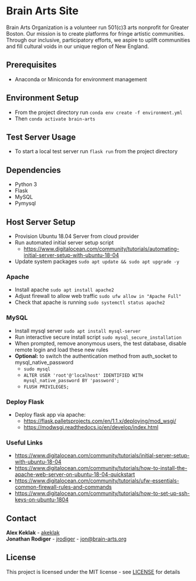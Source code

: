 # Brain Arts Site
Brain Arts Organization is a volunteer run 501(c)3 arts nonprofit for Greater Boston. Our mission is to create platforms for fringe artistic communities. Through our inclusive, participatory efforts, we aspire to uplift communities and fill cultural voids in our unique region of New England.

## Prerequisites
- Anaconda or Miniconda for environment management

## Environment Setup
- From the project directory run `conda env create -f environment.yml`
- Then `conda activate brain-arts`

## Test Server Usage
- To start a local test server run `flask run` from the project directory

## Dependencies
- Python 3
- Flask
- MySQL
- Pymysql

## Host Server Setup
- Provision Ubuntu 18.04 Server from cloud provider
- Run automated initial server setup script
  - https://www.digitalocean.com/community/tutorials/automating-initial-server-setup-with-ubuntu-18-04
- Update system packages `sudo apt update && sudo apt upgrade -y`

### Apache
- Install apache `sudo apt install apache2`
- Adjust firewall to allow web traffic `sudo ufw allow in "Apache Full"`
- Check that apache is running `sudo systemctl status apache2`

### MySQL
- Install mysql server `sudo apt install mysql-server`
- Run interactive secure install script `sudo mysql_secure_installation`
- When prompted, remove anonymous users, the test database, disable remote login and load these new rules
- **Optional:** to switch the authentication method from auth_socket to mysql_native_password
	- `sudo mysql`
	- `ALTER USER 'root'@'localhost' IDENTIFIED WITH mysql_native_password BY 'password';`
	- `FLUSH PRIVILEGES;`

### Deploy Flask
- Deploy flask app via apache:
	- https://flask.palletsprojects.com/en/1.1.x/deploying/mod_wsgi/
	- https://modwsgi.readthedocs.io/en/develop/index.html

### Useful Links
- https://www.digitalocean.com/community/tutorials/initial-server-setup-with-ubuntu-18-04
- https://www.digitalocean.com/community/tutorials/how-to-install-the-apache-web-server-on-ubuntu-18-04-quickstart
- https://www.digitalocean.com/community/tutorials/ufw-essentials-common-firewall-rules-and-commands
- https://www.digitalocean.com/community/tutorials/how-to-set-up-ssh-keys-on-ubuntu-1804

## Contact
**Alex Keklak** - [akeklak](https://github.com/akeklak)  
**Jonathan Rodiger** - [jrodiger](https://github.com/jrodiger) - jon@brain-arts.org

## License
This project is licensed under the MIT license - see [LICENSE](LICENSE) for details
